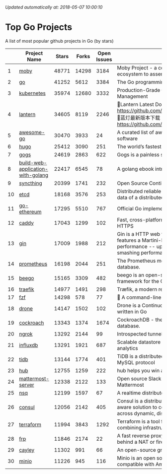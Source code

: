 *Updated automatically at: 2018-05-07 10:00:10* 
# Top Go Projects
A list of most popular github projects in Go (by stars)

|    | Project Name | Stars | Forks | Open Issues | Description |
| -- | ------------ | ----- | ----- | ----------- | ----------- |
| 1 | [moby](https://github.com/moby/moby) | 48771 | 14298 | 3184 | Moby Project - a collaborative project for the container ecosystem to assemble container-based systems |
| 2 | [go](https://github.com/golang/go) | 41252 | 5612 | 3384 | The Go programming language |
| 3 | [kubernetes](https://github.com/kubernetes/kubernetes) | 35974 | 12680 | 3332 | Production-Grade Container Scheduling and Management |
| 4 | [lantern](https://github.com/getlantern/lantern) | 34605 | 8119 | 2246 | 🔴Lantern Latest Download https://github.com/getlantern/lantern/releases/tag/latest 🔴蓝灯最新版本下载 https://github.com/getlantern/forum/issues/833 🔴  |
| 5 | [awesome-go](https://github.com/avelino/awesome-go) | 30470 | 3933 | 24 | A curated list of awesome Go frameworks, libraries and software |
| 6 | [hugo](https://github.com/gohugoio/hugo) | 25412 | 3090 | 251 | The world’s fastest framework for building websites. |
| 7 | [gogs](https://github.com/gogits/gogs) | 24619 | 2863 | 622 | Gogs is a painless self-hosted Git service. |
| 8 | [build-web-application-with-golang](https://github.com/astaxie/build-web-application-with-golang) | 22417 | 6545 | 78 | A golang ebook intro how to build a web with golang |
| 9 | [syncthing](https://github.com/syncthing/syncthing) | 20399 | 1741 | 232 | Open Source Continuous File Synchronization |
| 10 | [etcd](https://github.com/coreos/etcd) | 18168 | 3576 | 253 | Distributed reliable key-value store for the most critical data of a distributed system |
| 11 | [go-ethereum](https://github.com/ethereum/go-ethereum) | 17295 | 5510 | 767 | Official Go implementation of the Ethereum protocol |
| 12 | [caddy](https://github.com/mholt/caddy) | 17043 | 1299 | 102 | Fast, cross-platform HTTP/2 web server with automatic HTTPS |
| 13 | [gin](https://github.com/gin-gonic/gin) | 17009 | 1988 | 212 | Gin is a HTTP web framework written in Go (Golang). It features a Martini-like API with much better performance -- up to 40 times faster. If you need smashing performance, get yourself some Gin. |
| 14 | [prometheus](https://github.com/prometheus/prometheus) | 16198 | 2044 | 251 | The Prometheus monitoring system and time series database. |
| 15 | [beego](https://github.com/astaxie/beego) | 15165 | 3309 | 482 | beego is an open-source, high-performance web framework for the Go programming language. |
| 16 | [traefik](https://github.com/containous/traefik) | 14977 | 1491 | 298 | Træfik, a modern reverse proxy |
| 17 | [fzf](https://github.com/junegunn/fzf) | 14298 | 578 | 77 | :cherry_blossom: A command-line fuzzy finder |
| 18 | [drone](https://github.com/drone/drone) | 14147 | 1502 | 102 | Drone is a Continuous Delivery platform built on Docker, written in Go |
| 19 | [cockroach](https://github.com/cockroachdb/cockroach) | 13343 | 1374 | 1674 | CockroachDB - the open source, cloud-native SQL database. |
| 20 | [ngrok](https://github.com/inconshreveable/ngrok) | 13292 | 2144 | 99 | Introspected tunnels to localhost |
| 21 | [influxdb](https://github.com/influxdata/influxdb) | 13291 | 1921 | 687 | Scalable datastore for metrics, events, and real-time analytics |
| 22 | [tidb](https://github.com/pingcap/tidb) | 13144 | 1774 | 401 | TiDB is a distributed HTAP database compatible with the MySQL protocol  |
| 23 | [hub](https://github.com/github/hub) | 12755 | 1259 | 222 | hub helps you win at git. |
| 24 | [mattermost-server](https://github.com/mattermost/mattermost-server) | 12338 | 2122 | 133 | Open source Slack-alternative in Golang and React - Mattermost |
| 25 | [nsq](https://github.com/nsqio/nsq) | 12199 | 1597 | 67 | A realtime distributed messaging platform |
| 26 | [consul](https://github.com/hashicorp/consul) | 12056 | 2142 | 405 | Consul is a distributed, highly available, and data center aware solution to connect and configure applications across dynamic, distributed infrastructure. |
| 27 | [terraform](https://github.com/hashicorp/terraform) | 11994 | 3843 | 1292 | Terraform is a tool for building, changing, and combining infrastructure safely and efficiently. |
| 28 | [frp](https://github.com/fatedier/frp) | 11846 | 2174 | 22 | A fast reverse proxy to help you expose a local server behind a NAT or firewall to the internet. |
| 29 | [cayley](https://github.com/cayleygraph/cayley) | 11302 | 991 | 66 | An open-source graph database |
| 30 | [minio](https://github.com/minio/minio) | 11226 | 945 | 116 | Minio is an open source object storage server compatible with Amazon S3 APIs |
